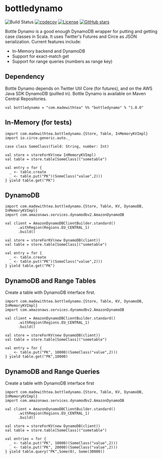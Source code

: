 # bottledynamo

![Build Status](https://travis-ci.org/jpzk/bottledynamo.svg?branch=master) [![codecov](https://codecov.io/gh/jpzk/bottledynamo/branch/master/graph/badge.svg)](https://codecov.io/gh/jpzk/bottledynamo) [![License](http://img.shields.io/:license-Apache%202-grey.svg)](http://www.apache.org/licenses/LICENSE-2.0.txt) [![GitHub stars](https://img.shields.io/github/stars/jpzk/bottledynamo.svg?style=flat)](https://github.com/jpzk/bottledynamo/stargazers) 

Bottle Dynamo is a good enough DynamoDB wrapper for putting and getting case classes in Scala. It uses Twitter's Futures and Circe as JSON serialization. Current features include:

* In-Memory backend and DynamoDB
* Support for exact-match get
* Support for range queries (numbers as range key)

## Dependency

Bottle Dynamo depends on Twitter Util Core (for futures), and on the AWS Java SDK DynamoDB (pullled in). Bottle Dynamo is available on Maven Central Repositories. 

    val bottledynamo = "com.madewithtea" %% "bottledynamo" % "1.0.0"

## In-Memory (for tests)

    import com.madewithtea.bottledynamo.{Store, Table, InMemoryKVImpl}
    import io.circe.generic.auto._

    case class SomeClass(field: String, number: Int)

    val store = storeForKV(new InMemoryKVImpl)
    val table = store.table[SomeClass]("sometable")
    
    val entry = for { 
      _ <- table.create
      _ <- table.put("PK")(SomeClass("value",2)))
    } yield table.get("PK")

## DynamoDB 

    import com.madewithtea.bottledynamo.{Store, Table, KV, DynamoDB, InMemoryKVImpl}
    import com.amazonaws.services.dynamodbv2.AmazonDynamoDB
    
    val client = AmazonDynamoDBClientBuilder.standard()
          .withRegion(Regions.EU_CENTRAL_1)
          .build()

    val store = storeForKV(new DynamoDB(client))
    val table = store.table[SomeClass]("sometable")
    
    val entry = for { 
      _ <- table.create
      _ <- table.put("PK")(SomeClass("value",2)))
    } yield table.get("PK")

## DynamoDB and Range Tables

Create a table with DynamoDB interface first.

    import com.madewithtea.bottledynamo.{Store, Table, KV, DynamoDB, InMemoryKVImpl}
    import com.amazonaws.services.dynamodbv2.AmazonDynamoDB
    
    val client = AmazonDynamoDBClientBuilder.standard()
          .withRegion(Regions.EU_CENTRAL_1)
          .build()

    val store = storeForKV(new DynamoDB(client))
    val table = store.table[SomeClass]("sometable")
    
    val entry = for { 
      _ <- table.put("PK", 10000)(SomeClass("value",2)))
    } yield table.get("PK",10000)

## DynamoDB and Range Queries

Create a table with DynamoDB interface first

    import com.madewithtea.bottledynamo.{Store, Table, KV, DynamoDB, InMemoryKVImpl}
    import com.amazonaws.services.dynamodbv2.AmazonDynamoDB
    
    val client = AmazonDynamoDBClientBuilder.standard()
          .withRegion(Regions.EU_CENTRAL_1)
          .build()

    val store = storeForKV(new DynamoDB(client))
    val table = store.table[SomeClass]("sometable")
    
    val entries = for { 
      _ <- table.put("PK", 10000)(SomeClass("value",2)))
      _ <- table.put("PK", 20000)(SomeClass("value",2)))
    } yield table.query("PK",Some(0), Some(30000))


